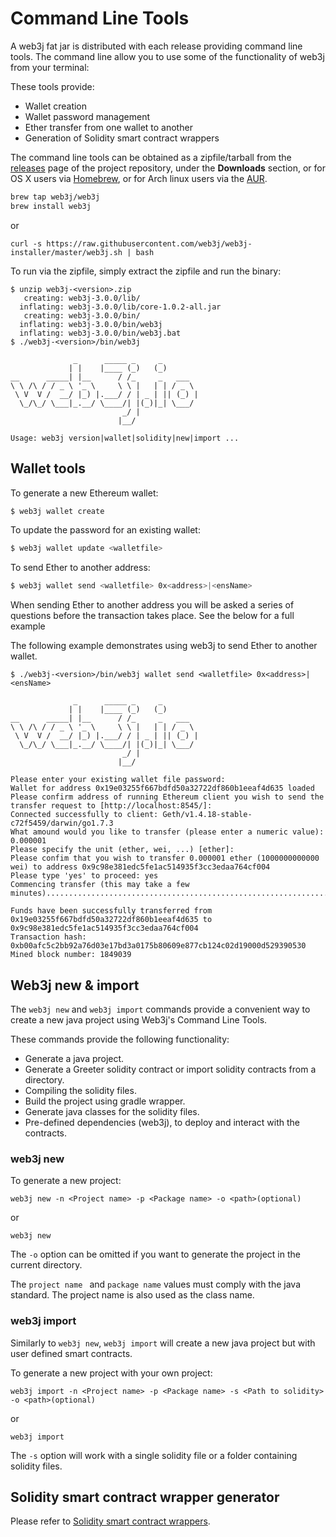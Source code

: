 Command Line Tools
==================

A web3j fat jar is distributed with each release providing command line tools. The command line allow you to use some of the functionality of web3j from your terminal:

These tools provide:

-   Wallet creation
-   Wallet password management
-   Ether transfer from one wallet to another
-   Generation of Solidity smart contract wrappers

The command line tools can be obtained as a zipfile/tarball from the [releases](https://github.com/web3j/web3j/releases/latest) page of the project repository, under the **Downloads** section, or for OS X users via [Homebrew](https://github.com/web3j/homebrew-web3j), or for Arch linux users via the [AUR](https://aur.archlinux.org/packages/web3j/).

``` bash
brew tap web3j/web3j
brew install web3j
```
or
 ```
 curl -s https://raw.githubusercontent.com/web3j/web3j-installer/master/web3j.sh | bash
```
To run via the zipfile, simply extract the zipfile and run the binary:

``` console
$ unzip web3j-<version>.zip
   creating: web3j-3.0.0/lib/
  inflating: web3j-3.0.0/lib/core-1.0.2-all.jar
   creating: web3j-3.0.0/bin/
  inflating: web3j-3.0.0/bin/web3j
  inflating: web3j-3.0.0/bin/web3j.bat
$ ./web3j-<version>/bin/web3j

              _      _____ _     _
             | |    |____ (_)   (_)
__      _____| |__      / /_     _   ___
\ \ /\ / / _ \ '_ \     \ \ |   | | / _ \
 \ V  V /  __/ |_) |.___/ / | _ | || (_) |
  \_/\_/ \___|_.__/ \____/| |(_)|_| \___/
                         _/ |
                        |__/

Usage: web3j version|wallet|solidity|new|import ...
```

Wallet tools
------------

To generate a new Ethereum wallet:

``` bash
$ web3j wallet create
```

To update the password for an existing wallet:

``` bash
$ web3j wallet update <walletfile>
```

To send Ether to another address:

``` bash
$ web3j wallet send <walletfile> 0x<address>|<ensName>
```

When sending Ether to another address you will be asked a series of questions before the transaction takes place. See the below for a full example

The following example demonstrates using web3j to send Ether to another wallet.

``` console
$ ./web3j-<version>/bin/web3j wallet send <walletfile> 0x<address>|<ensName>

              _      _____ _     _
             | |    |____ (_)   (_)
__      _____| |__      / /_     _   ___
\ \ /\ / / _ \ '_ \     \ \ |   | | / _ \
 \ V  V /  __/ |_) |.___/ / | _ | || (_) |
  \_/\_/ \___|_.__/ \____/| |(_)|_| \___/
                         _/ |
                        |__/

Please enter your existing wallet file password:
Wallet for address 0x19e03255f667bdfd50a32722df860b1eeaf4d635 loaded
Please confirm address of running Ethereum client you wish to send the transfer request to [http://localhost:8545/]:
Connected successfully to client: Geth/v1.4.18-stable-c72f5459/darwin/go1.7.3
What amound would you like to transfer (please enter a numeric value): 0.000001
Please specify the unit (ether, wei, ...) [ether]:
Please confim that you wish to transfer 0.000001 ether (1000000000000 wei) to address 0x9c98e381edc5fe1ac514935f3cc3edaa764cf004
Please type 'yes' to proceed: yes
Commencing transfer (this may take a few minutes)...................................................................................................................$

Funds have been successfully transferred from 0x19e03255f667bdfd50a32722df860b1eeaf4d635 to 0x9c98e381edc5fe1ac514935f3cc3edaa764cf004
Transaction hash: 0xb00afc5c2bb92a76d03e17bd3a0175b80609e877cb124c02d19000d529390530
Mined block number: 1849039
```
Web3j new &  import
-----------------------------------------
The `web3j new` and `web3j import` commands provide a convenient way to create a new java project using Web3j's Command Line Tools.

These commands provide the following functionality:

- Generate a java project.
- Generate a Greeter solidity contract or import solidity contracts from a directory.
- Compiling the solidity files.
- Build the project using gradle wrapper.
- Generate java classes for the solidity files.
- Pre-defined dependencies (web3j), to deploy and interact with the contracts.

### web3j new

To generate a new project:

```
web3j new -n <Project name> -p <Package name> -o <path>(optional)
```

or

```
web3j new 
``` 

The `-o` option can be omitted if you want to generate the project in the current directory.

The `project name ` and `package name` values must comply with the java standard. The project name is also used as the class name.

### web3j import
Similarly to `web3j new`, `web3j import` will create a new java project but with user defined smart contracts.

To generate a new project with your own project:

```
web3j import -n <Project name> -p <Package name> -s <Path to solidity> -o <path>(optional)
```

or 

```
web3j import 
```

The `-s` option will work with a single solidity file or a folder containing solidity files.


Solidity smart contract wrapper generator
-----------------------------------------

Please refer to [Solidity smart contract wrappers](smart_contracts.md#solidity-smart-contract-wrappers).

